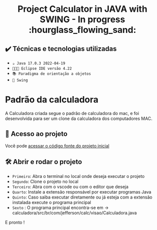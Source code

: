 <h1 align="center"> Project Calculator in JAVA with SWING - In progress :hourglass_flowing_sand: </h1> 


## ✔️ Técnicas e tecnologias utilizadas

- ``☕ Java 17.0.3 2022-04-19``
- ``👨🏽‍💻 Eclipse IDE versão 4.22``
- ``📚 Paradigma de orientação a objetos``
- ``🍃 Swing``


# Padrão da calculadora
A Calculadora criada segue o padrão de calculadora do mac, e foi desenvolvida para ser um clone da calculadora dos computadores MAC.



 
 ## 📁 Acesso ao projeto

Você pode [acessar o código fonte do projeto inicial](https://github.com/jeffersonnasciment0/calculadora)

## 🛠️ Abrir e rodar o projeto

- `Primeiro`: Abra o terminal no local onde deseja executar o projeto
- `Segundo`: Clone o projeto no local
- `Terceiro`: Abra com o vscode ou com o editor que deseja
- `Quarto`: Instale a extensão responsável por executar programas Java
- `Quinto`: Caso saiba executar diretamente ou já esteja com a extensão instalada execute o programa principal
- `Sexto` : O programa principal encontra-se em -> calculadora/src/br/com/jefferson/calc/visao/Calculadora.java

E pronto ! 
 
